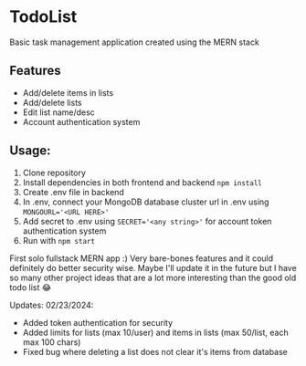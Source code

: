 # TodoList
Basic task management application created using the MERN stack

## Features
- Add/delete items in lists
- Add/delete lists
- Edit list name/desc
- Account authentication system

## Usage:
1. Clone repository
2. Install dependencies in both frontend and backend `npm install`
3. Create .env file in backend
4. In .env, connect your MongoDB database cluster url in .env using `MONGOURL='<URL HERE>'`
5. Add secret to .env using `SECRET='<any string>'` for account token authentication system
6. Run with `npm start`

First solo fullstack MERN app :)
Very bare-bones features and it could definitely do better security wise. Maybe I'll update it in the future but I have so many other project ideas that are a lot more interesting than the good old todo list 😂

Updates:
02/23/2024:
- Added token authentication for security
- Added limits for lists (max 10/user) and items in lists (max 50/list, each max 100 chars)
- Fixed bug where deleting a list does not clear it's items from database
